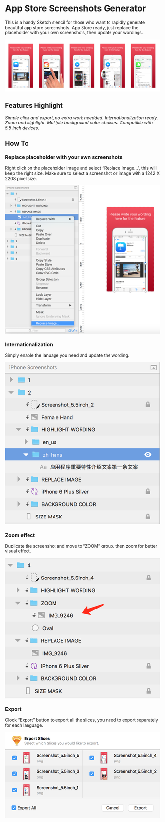 # App Store Screenshots Generator
This is a handy Sketch stencil for those who want to rapidly generate beautiful app store screenshots. App Store ready, just replace the placeholder with your own screenshots, then update your wordings.

![GitHub Logo](/assets/screenshot_showdemo.png)

## Features Highlight

*Simple click and export, no extra work needded.*
*Internationalization ready.*
*Zoom and highlight.*
*Multiple background color choices.*
*Compatible with 5.5 inch devices.*

## How To

### Replace placeholder with your own screenshots
Right click on the placeholder image and select “Replace Image…”, this will keep the right size. Make sure to select a screenshot or image with a 1242 X 2208 pixel size.

![GitHub Logo](/assets/howto_replace_image.png)


### Internationalization

Simply enable the lanuage you need and update the wording.

![GitHub Logo](/assets/howto_i18n.png)

### Zoom effect

Duplicate the screenshot and move to “ZOOM” group, then zoom for better visual effect.

![GitHub Logo](/assets/howto_zoom.png)

### Export

Clock “Export” button to export all the slices, you need to export separately for each language.

![GitHub Logo](/assets/howto_export.png)
